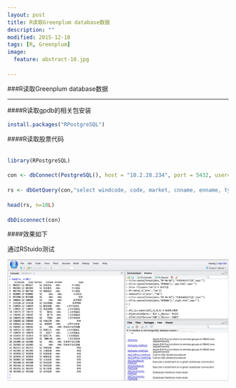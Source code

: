 ```yaml
---
layout: post
title: R读取Greenplum database数据
description: ""
modified: 2015-12-18
tags: [R, Greenplum]
image:
  feature: abstract-10.jpg
  
---
```


###R读取Greenplum database数据

- - -

####R读取gpdb的相关包安装

~~~R
install.packages("RPostgreSQL")
~~~


####R读取股票代码

~~~R

library(RPostgreSQL)

con <- dbConnect(PostgreSQL(), host = "10.2.28.234", port = 5432, user= "fitl", password="xxxx", dbname="fitl")

rs <- dbGetQuery(con,"select windcode, code, market, cnname, enname, type from hffd.tdb_codes")

head(rs, n=10L)

dbDisconnect(con)
~~~

####效果如下

通过RStuido测试

![R读取股票代码数据](/images/r-postgre.png)


